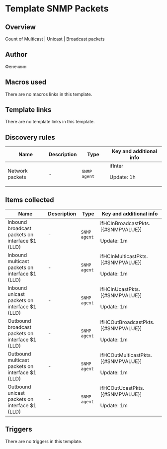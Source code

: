 # Template SNMP Packets

## Overview

Count of Multicast | Unicast | Broadcast packets

## Author

Фенечкин

## Macros used

There are no macros links in this template.

## Template links

There are no template links in this template.

## Discovery rules

|Name|Description|Type|Key and additional info|
|----|-----------|----|----|
|Network packets|<p>-</p>|`SNMP agent`|ifInter<p>Update: 1h</p>|
## Items collected

|Name|Description|Type|Key and additional info|
|----|-----------|----|----|
|Inbound broadcast packets on interface $1 (LLD)|<p>-</p>|`SNMP agent`|ifHCInBroadcastPkts.[{#SNMPVALUE}]<p>Update: 1m</p>|
|Inbound multicast packets on interface $1 (LLD)|<p>-</p>|`SNMP agent`|ifHCInMulticastPkts.[{#SNMPVALUE}]<p>Update: 1m</p>|
|Inbound unicast packets on interface $1 (LLD)|<p>-</p>|`SNMP agent`|ifHCInUcastPkts.[{#SNMPVALUE}]<p>Update: 1m</p>|
|Outbound broadcast packets on interface $1 (LLD)|<p>-</p>|`SNMP agent`|ifHCOutBroadcastPkts.[{#SNMPVALUE}]<p>Update: 1m</p>|
|Outbound multicast packets on interface $1 (LLD)|<p>-</p>|`SNMP agent`|ifHCOutMulticastPkts.[{#SNMPVALUE}]<p>Update: 1m</p>|
|Outbound unicast packets on interface $1 (LLD)|<p>-</p>|`SNMP agent`|ifHCOutUcastPkts.[{#SNMPVALUE}]<p>Update: 1m</p>|
## Triggers

There are no triggers in this template.

